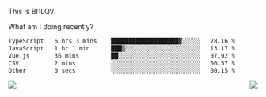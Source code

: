 This is BI1LQV.

What am I doing recently?

<!--START_SECTION:waka-->

```txt
TypeScript   6 hrs 3 mins    ███████████████████▓░░░░░   78.16 %
JavaScript   1 hr 1 min      ███▒░░░░░░░░░░░░░░░░░░░░░   13.17 %
Vue.js       36 mins         ██░░░░░░░░░░░░░░░░░░░░░░░   07.92 %
CSV          2 mins          ░░░░░░░░░░░░░░░░░░░░░░░░░   00.57 %
Other        0 secs          ░░░░░░░░░░░░░░░░░░░░░░░░░   00.15 %
```

<!--END_SECTION:waka-->
<img align="right" src="https://github-readme-stats.vercel.app/api?username=bi1lqv&show_icons=true&count_private=true">

<img src="https://metrics.lecoq.io/bi1lqv?template=classic&base.activity=0&base.community=0&base.repositories=0&base.metadata=0&isocalendar=1&base=header%2C%20activity%2C%20community%2C%20repositories%2C%20metadata&base.indepth=false&base.hireable=false&isocalendar=false&isocalendar.duration=full-year&config.timezone=Asia%2FShanghai">
